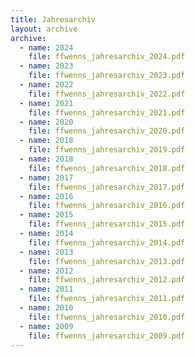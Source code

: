 ```yaml
---
title: Jahresarchiv
layout: archive
archive:
  - name: 2024
    file: ffwenns_jahresarchiv_2024.pdf
  - name: 2023
    file: ffwenns_jahresarchiv_2023.pdf
  - name: 2022
    file: ffwenns_jahresarchiv_2022.pdf
  - name: 2021
    file: ffwenns_jahresarchiv_2021.pdf
  - name: 2020
    file: ffwenns_jahresarchiv_2020.pdf
  - name: 2018
    file: ffwenns_jahresarchiv_2019.pdf
  - name: 2018
    file: ffwenns_jahresarchiv_2018.pdf
  - name: 2017
    file: ffwenns_jahresarchiv_2017.pdf
  - name: 2016
    file: ffwenns_jahresarchiv_2016.pdf
  - name: 2015
    file: ffwenns_jahresarchiv_2015.pdf
  - name: 2014
    file: ffwenns_jahresarchiv_2014.pdf
  - name: 2013
    file: ffwenns_jahresarchiv_2013.pdf
  - name: 2012
    file: ffwenns_jahresarchiv_2012.pdf
  - name: 2011
    file: ffwenns_jahresarchiv_2011.pdf
  - name: 2010
    file: ffwenns_jahresarchiv_2010.pdf
  - name: 2009
    file: ffwenns_jahresarchiv_2009.pdf
---
```

